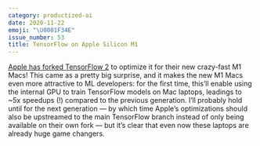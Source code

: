 ```yaml
---
category: productized-ai
date: 2020-11-22
emoji: "\U0001F34E"
issue_number: 53
title: TensorFlow on Apple Silicon M1
---
```


[Apple has forked TensorFlow 2](https://blog.tensorflow.org/2020/11/accelerating-tensorflow-performance-on-mac.html?utm_campaign=Dynamically%20Typed&utm_medium=email&utm_source=Revue%20newsletter) to optimize it for their new crazy-fast M1 Macs!
This came as a pretty big surprise, and it makes the new M1 Macs even more attractive to ML developers: for the first time, this’ll enable using the internal GPU to train TensorFlow models on Mac laptops, leadings to ~5x speedups (!) compared to the previous generation.
I’ll probably hold until for the next generation — by which time Apple’s optimizations should also be upstreamed to the main TensorFlow branch instead of only being available on their own fork — but it’s clear that even now these laptops are already huge game changers.